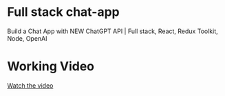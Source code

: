 # Full stack  chat-app
Build a Chat App with NEW ChatGPT API | Full stack, React, Redux Toolkit, Node, OpenAI

# Working Video
[Watch the video](https://www.loom.com/share/7aede2a2f4924fc18a06a929107af091?sid=893b9e9b-bdb2-428c-a8fc-8e2289909587)



